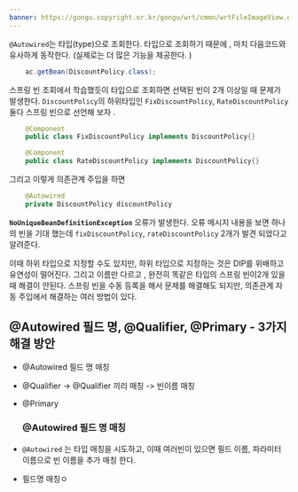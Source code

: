 ```yaml
---
banner: https://gongu.copyright.or.kr/gongu/wrt/cmmn/wrtFileImageView.do?wrtSn=11288959&filePath=L2Rpc2sxL25ld2RhdGEvMjAxNS8wMi9DTFM2OS9OVVJJXzAwMV8wNDQ1X251cmltZWRpYV8yMDE1MTIwMw==&thumbAt=Y&thumbSe=b_tbumb&wrtTy=10006
---
```

`@Autowired`는 타입(type)으로 조회한다. 
타입으로 조회하기 때문에 , 마치 다음코드와 유사하게 동작한다. (실제로는 더 많은 기능을 제공한다. )
```java
	ac.getBean(DiscountPolicy.class);
```

스프링 빈 조회에서 학습했듯이 타입으로 조회하면 선택된 빈이 2개 이상일 때 문제가 발생한다.
`DiscountPolicy`의 하위타입인 `FixDiscountPolicy`, `RateDiscountPolicy` 둘다 스프링 빈으로 선언해 보자 . 

```java
	@Component
	public class FixDiscountPolicy implements DiscountPolicy{}
```

```java
	@Component
	public class RateDiscountPolicy implements DiscountPolicy{}
```

그리고 이렇게 의존관계 주입을 하면 
```java 
	@Autowired
	private DiscountPolicy discountPolicy
```


**`NoUniqueBeanDefinitionException`** 오류가 발생한다.
오류 메시지 내용을 보면 하나의 빈을 기대 했는데 `fixDiscountPolicy`, `rateDiscountPolicy`   2개가 발견 되었다고 알려준다. 


이때 하위 타입으로 지정할 수도 있지만, 하위 타입으로 지정하는 것은 DIP를 위배하고 유연성이 떨어진다. 그리고 이름만 다르고 , 완전히 똑같은 타입의 스프링 빈이2개 있을때 해결이 안된다. 
스프링 빈을 수동 등록을 해서 문제를 해결해도 되지만, 의존관계 자동 주입에서 해결하는 여러 방법이 있다. 


## @Autowired 필드 명, @Qualifier, @Primary  - 3가지 해결 방안 

- @Autowired 필드 명 매칭 
- @Qualifier -> @Qualifier 끼리 매칭 -> 빈이름 매칭 
- @Primary 
  
  ### @Autowired 필드 명 매칭 
- `@Autowired` 는 타입 매칭을 시도하고, 이때 여러빈이 있으면 필드 이름, 파라미터 이름으로 빈 이름을 추가 매칭 한다. 
- 필드명 매칭ㅇ




